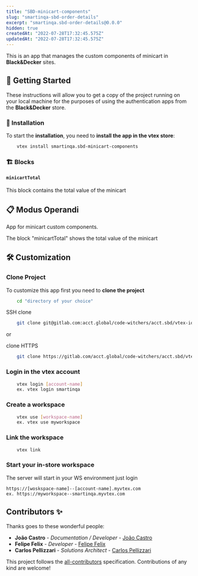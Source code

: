 ```yaml
---
title: "SBD-minicart-components"
slug: "smartinqa-sbd-order-details"
excerpt: "smartinqa.sbd-order-details@0.0.0"
hidden: true
createdAt: "2022-07-28T17:32:45.575Z"
updatedAt: "2022-07-28T17:32:45.575Z"
---
```

This is an app that manages the custom components of minicart in **Black&Decker** sites.

## 🚀 Getting Started

These instructions will allow you to get a copy of the project running on your local machine for the purposes of using the authentication apps from the **Black&Decker** store.

### 🔧 Installation

To start the **installation**, you need to **install the app in the vtex store**:

```bash
    vtex install smartinqa.sbd-minicart-components
```

### 🏗️ Blocks

#### `minicartTotal`
This block contains the total value of the minicart

## 📋 Modus Operandi

App for minicart custom components.

The block "minicartTotal" shows the total value of the minicart

## 🛠️ Customization

### Clone Project

To customize this app first you need to **clone the project**

```bash
    cd "directory of your choice"
```

SSH clone

```bash
    git clone git@gitlab.com:acct.global/code-witchers/acct.sbd/vtex-io/india/general-apps/sbd-minicart-components.git
```

or

clone HTTPS

```bash
    git clone https://gitlab.com/acct.global/code-witchers/acct.sbd/vtex-io/india/general-apps/sbd-minicart-components.git
```

### Login in the vtex account

```bash
    vtex login [account-name]
    ex. vtex login smartinqa
```

### Create a workspace

```bash
    vtex use [workspace-name]
    ex. vtex use myworkspace
```

### Link the workspace

```bash
    vtex link
```

### Start your in-store workspace

The server will start in your WS environment just login

```
https://[woskspace-name]--[account-name].myvtex.com
ex. https://myworkspace--smartinqa.myvtex.com
```

## Contributors ✨

Thanks goes to these wonderful people:

- **João Castro** - _Documentation / Developer_ - [João Castro](https://github.com/JooLuiz)
- **Felipe Felix** - _Developer_ - [Felipe Felix](https://gitlab.com/felipe.felix1)
- **Carlos Pellizzari** - _Solutions Architect_ - [Carlos Pellizzari](https://gitlab.com/carlos.pellizzari)

This project follows the [all-contributors](https://github.com/all-contributors/all-contributors) specification. Contributions of any kind are welcome!